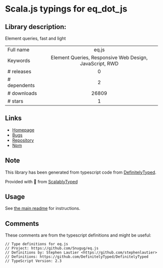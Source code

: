 
# Scala.js typings for eq_dot_js


## Library description:
Element queries, fast and light

|                    |                 |
| ------------------ | :-------------: |
| Full name          | eq.js |
| Keywords           | Element Queries, Responsive Web Design, JavaScript, RWD |
| # releases         | 0 |
| # dependents       | 2 |
| # downloads        | 26809 |
| # stars            | 1 |

## Links
- [Homepage](https://github.com/Snugug/eq.js#readme)
- [Bugs](https://github.com/Snugug/eq.js/issues)
- [Repository](https://github.com/Snugug/eq.js)
- [Npm](https://www.npmjs.com/package/eq.js)
    


## Note
This library has been generated from typescript code from [DefinitelyTyped](https://definitelytyped.org).

Provided with :purple_heart: from [ScalablyTyped](https://github.com/oyvindberg/ScalablyTyped)

## Usage
See [the main readme](../../readme.md) for instructions.

## Comments

These comments are from the typescript definitions and might be useful:
```
// Type definitions for eq.js
// Project: https://github.com/Snugug/eq.js
// Definitions by: Stephen Lautier <https://github.com/stephenlautier>
// Definitions: https://github.com/DefinitelyTyped/DefinitelyTyped
// TypeScript Version: 2.3

```

